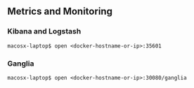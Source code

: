 ## Metrics and Monitoring
### Kibana and Logstash
```
macosx-laptop$ open <docker-hostname-or-ip>:35601
```

### Ganglia
```
macosx-laptop$ open <docker-hostname-or-ip>:30080/ganglia
```